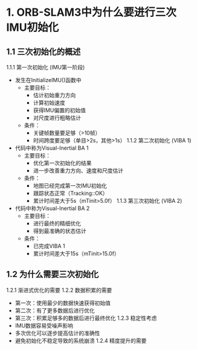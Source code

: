 # 1. ORB-SLAM3中为什么要进行三次IMU初始化
## 1.1 三次初始化的概述
1.1.1 第一次初始化 (IMU第一阶段)
- 发生在InitializeIMU()函数中
	- 主要目标：
		- 估计初始重力方向
		- 计算初始速度
		- 获得IMU偏置的初始值
		- 对尺度进行粗略估计
	- 条件：
		- 关键帧数量要足够（>10帧）
		- 时间跨度要足够（单目>2s，其他>1s）
1.1.2 第二次初始化 (VIBA 1)
- 代码中称为Visual-Inertial BA 1
	- 主要目标：
		- 优化第一次初始化的结果
		- 进一步改善重力方向、速度和尺度估计
	- 条件：
		- 地图已经完成第一次IMU初始化
		- 跟踪状态正常（Tracking::OK）
		- 累计时间差大于5s（mTinit>5.0f）
1.1.3 第三次初始化 (VIBA 2)
- 代码中称为Visual-Inertial BA 2
	- 主要目标：
		- 进行最终的精细优化
		- 得到最准确的状态估计
	- 条件：
		- 已完成VIBA 1
		- 累计时间差大于15s（mTinit>15.0f）
## 1.2 为什么需要三次初始化
1.2.1 渐进式优化的需要
1.2.2 数据积累的需要
- 第一次：使用最少的数据快速获得初始值
- 第二次：有了更多数据后进行优化
- 第三次：积累足够多的数据后进行最终优化
1.2.3 稳定性考虑
- IMU数据容易受噪声影响
- 多次优化可以逐步提高估计的准确性
- 避免初始化不稳定导致的系统崩溃
1.2.4 精度提升的需要
